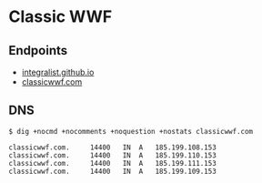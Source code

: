 # Classic WWF

## Endpoints

- [integralist.github.io][1]
- [classicwwf.com][2]

## DNS

<!-- markdownlint-disable MD010 -->

```shell
$ dig +nocmd +nocomments +noquestion +nostats classicwwf.com

classicwwf.com.		14400	IN	A	185.199.108.153
classicwwf.com.		14400	IN	A	185.199.110.153
classicwwf.com.		14400	IN	A	185.199.111.153
classicwwf.com.		14400	IN	A	185.199.109.153
```

<!-- markdownlint-enable MD010 -->

[1]: https://integralist.github.io/
[2]: https://classicwwf.com/
